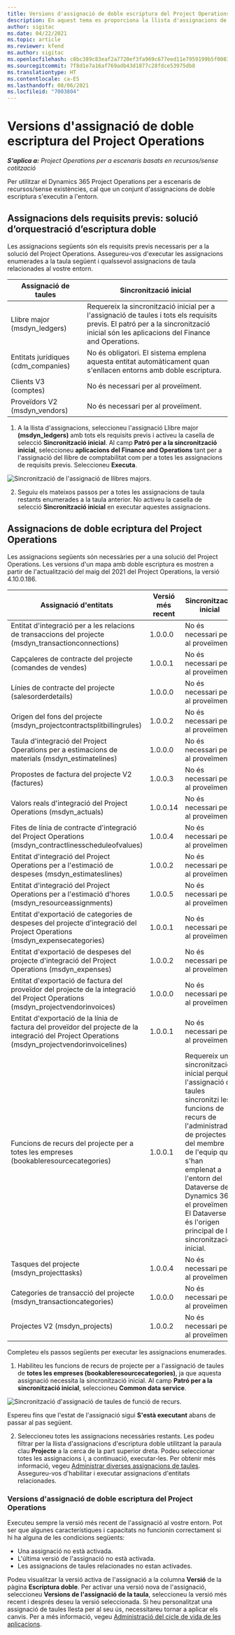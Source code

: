 ```yaml
---
title: Versions d'assignació de doble escriptura del Project Operations
description: En aquest tema es proporciona la llista d'assignacions de doble escriptura necessàries per al Dynamics 365 Project Operations.
author: sigitac
ms.date: 04/22/2021
ms.topic: article
ms.reviewer: kfend
ms.author: sigitac
ms.openlocfilehash: c8bc389c83eaf2a7720ef3fa969c677eed11e7959199b5f0083df5bf3b43ea43
ms.sourcegitcommit: 7f8d1e7a16af769adb43d1877c28fdce53975db8
ms.translationtype: HT
ms.contentlocale: ca-ES
ms.lasthandoff: 08/06/2021
ms.locfileid: "7003804"
---
```

# <a name="project-operations-dual-write-map-versions"></a>Versions d'assignació de doble escriptura del Project Operations

_**S'aplica a:** Project Operations per a escenaris basats en recursos/sense cotització_

Per utilitzar el Dynamics 365 Project Operations per a escenaris de recursos/sense existències, cal que un conjunt d'assignacions de doble escriptura s'executin a l'entorn. 

## <a name="prerequisite-maps-dual-write-orchestration-solution"></a>Assignacions dels requisits previs: solució d’orquestració d’escriptura doble

Les assignacions següents són els requisits previs necessaris per a la solució del Project Operations. Assegureu-vos d'executar les assignacions enumerades a la taula següent i qualssevol assignacions de taula relacionades al vostre entorn.

| Assignació de taules | Sincronització inicial |
| --- | --- |
| Llibre major (msdyn_ledgers) | Requereix la sincronització inicial per a l'assignació de taules i tots els requisits previs. El patró per a la sincronització inicial són les aplicacions del Finance and Operations. |
| Entitats jurídiques (cdm_companies) | No és obligatori. El sistema emplena aquesta entitat automàticament quan s'enllacen entorns amb doble escriptura. |
| Clients V3 (comptes) | No és necessari per al proveïment. |
| Proveïdors V2 (msdyn_vendors) | No és necessari per al proveïment. |

1. A la llista d'assignacions, seleccioneu l'assignació Llibre major **(msdyn\_ledgers)** amb tots els requisits previs i activeu la casella de selecció **Sincronització inicial**. Al camp **Patró per a la sincronització inicial**, seleccioneu **aplicacions del Finance and Operations** tant per a l'assignació del llibre de comptabilitat com per a totes les assignacions de requisits previs. Seleccioneu **Executa**.

![Sincronització de l'assignació de llibres majors.](media/DW6.png)

2. Seguiu els mateixos passos per a totes les assignacions de taula restants enumerades a la taula anterior. No activeu la casella de selecció **Sincronització inicial** en executar aquestes assignacions.

## <a name="project-operations-dual-write-maps"></a>Assignacions de doble ecriptura del Project Operations

Les assignacions següents són necessàries per a una solució del Project Operations. Les versions d'un mapa amb doble escriptura es mostren a partir de l'actualització del maig del 2021 del Project Operations, la versió 4.10.0.186.

| **Assignació d'entitats** | **Versió més recent** | **Sincronització inicial** |
| --- | --- | --- |
| Entitat d'integració per a les relacions de transaccions del projecte (msdyn\_transactionconnections) | 1.0.0.0 | No és necessari per al proveïment. |
| Capçaleres de contracte del projecte (comandes de vendes) | 1.0.0.1 | No és necessari per al proveïment. |
| Línies de contracte del projecte (salesorderdetails) | 1.0.0.0 | No és necessari per al proveïment. |
| Origen del fons del projecte (msdyn_projectcontractsplitbillingrules) | 1.0.0.2 | No és necessari per al proveïment. |
| Taula d'integració del Project Operations per a estimacions de materials (msdyn\_estimatelines) | 1.0.0.0 | No és necessari per al proveïment. |
| Propostes de factura del projecte V2 (factures) | 1.0.0.3 | No és necessari per al proveïment. |
| Valors reals d'integració del Project Operations (msdyn_actuals) | 1.0.0.14 | No és necessari per al proveïment. |
| Fites de línia de contracte d'integració del Project Operations (msdyn_contractlinesscheduleofvalues) | 1.0.0.4 | No és necessari per al proveïment. |
| Entitat d'integració del Project Operations per a l'estimació de despeses (msdyn_estimateslines) | 1.0.0.2 | No és necessari per al proveïment. |
| Entitat d'integració del Project Operations per a l'estimació d'hores (msdyn_resourceassignments) | 1.0.0.5 | No és necessari per al proveïment. |
| Entitat d'exportació de categories de despeses del projecte d'integració del Project Operations (msdyn_expensecategories) | 1.0.0.1 | No és necessari per al proveïment. |
| Entitat d'exportació de despeses del projecte d'integració del Project Operations (msdyn_expenses) | 1.0.0.2 | No és necessari per al proveïment. |
| Entitat d'exportació de factura del proveïdor del projecte de la integració del Project Operations (msdyn_projectvendorinvoices) | 1.0.0.0 | No és necessari per al proveïment. |
| Entitat d'exportació de la línia de factura del proveïdor del projecte de la integració del Project Operations (msdyn_projectvendorinvoicelines) | 1.0.0.1 | No és necessari per al proveïment. |
| Funcions de recurs del projecte per a totes les empreses (bookableresourcecategories) | 1.0.0.1 | Requereix una sincronització inicial perquè l'assignació de taules sincronitzi les funcions de recurs de l'administrador de projectes i del membre de l'equip que s'han emplenat a l'entorn del Dataverse del Dynamics 365 el proveïment. El Dataverse és l'origen principal de la sincronització inicial. |
| Tasques del projecte (msdyn_projecttasks) | 1.0.0.4 | No és necessari per al proveïment. |
| Categories de transacció del projecte (msdyn_transactioncategories) | 1.0.0.0 | No és necessari per al proveïment. |
| Projectes V2 (msdyn_projects) | 1.0.0.2 | No és necessari per al proveïment. |

Completeu els passos següents per executar les assignacions enumerades.

1. Habiliteu les funcions de recurs de projecte per a l'assignació de taules de **totes les empreses (bookableresourcecategories)**, ja que aquesta assignació necessita la sincronització inicial. Al camp **Patró per a la sincronització inicial**, seleccioneu **Common data service**. 

 ![Sincronització d'assignació de taules de funció de recurs.](media/6ResourceInitialSync.jpg)

 Espereu fins que l'estat de l'assignació sigui **S'està executant** abans de passar al pas següent.

2. Seleccioneu totes les assignacions necessàries restants. Les podeu filtrar per la llista d'assignacions d'escriptura doble utilitzant la paraula clau **Projecte** a la cerca de la part superior dreta. Podeu seleccionar totes les assignacions i, a continuació, executar-les. Per obtenir més informació, vegeu [Administrar diverses assignacions de taules](/dynamics365/fin-ops-core/dev-itpro/data-entities/dual-write/multiple-entity-maps). Assegureu-vos d'habilitar i executar assignacions d'entitats relacionades.

### <a name="project-operations-dual-write-map-versions"></a>Versions d'assignació de doble escriptura del Project Operations

Executeu sempre la versió més recent de l'assignació al vostre entorn. Pot ser que algunes característiques i capacitats no funcionin correctament si hi ha alguna de les condicions següents:

- Una assignació no està activada.
- L'última versió de l'assignació no està activada. 
- Les assignacions de taules relacionades no estan activades.

Podeu visualitzar la versió activa de l'assignació a la columna **Versió** de la pàgina **Escriptura doble**. Per activar una versió nova de l'assignació, seleccioneu **Versions de l'assignació de la taula**, seleccioneu la versió més recent i després deseu la versió seleccionada. Si heu personalitzat una assignació de taules llesta per al seu ús, necessitareu tornar a aplicar els canvis. Per a més informació, vegeu [Administració del cicle de vida de les aplicacions](/dynamics365/fin-ops-core/dev-itpro/data-entities/dual-write/app-lifecycle-management).
